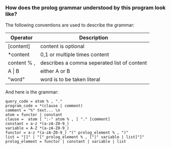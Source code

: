 ### How does the prolog grammar understood by this program look like?
The following conventions are used to describe the grammar:

| Operator     | Description |
| ------------ | ----------- |
| [content]    | content is optional |
| *content     | 0,1 or multiple times content |
| content % ,  | describes a comma seperated list of content |
| A \| B       | either A or B |
| "word"       | word is to be taken literal |

And here is the grammar:
```text
query_code = atom % , "."
program_code = *(clause | comment)
comment = "%" text... \n
atom = functor | constant
clause =  atom [ ":-" atom % , ] "." [comment]
constant = a-z *(a-zA-Z0-9_)
variable = A-Z *(a-zA-Z0-9_)
functor = a-z *(a-zA-Z0-9_) "(" prolog_element % , ")"
list = "[]" | "[" prolog_element % , ["|" variable | list]"]"
prolog_element = functor | constant | variable | list
```
